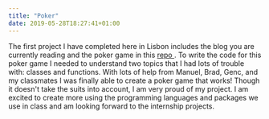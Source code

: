 ```yaml
---
title: "Poker"
date: 2019-05-28T18:27:41+01:00
---
```

The first project I have completed here in Lisbon includes the blog you are currently reading and the poker game in this <a href="https://github.com/ix-ds-lisbon-s1-2019/week-1-project-gpetrosini.git"> repo </a>. To write the code for this poker game I needed to understand two topics that I had lots of trouble with: classes and functions. With lots of help from Manuel, Brad, Genc, and my classmates I was finally able to create a poker game that works! Though it doesn't take the suits into account, I am very proud of my project. I am excited to create more using the programming languages and packages we use in class and am looking forward to the internship projects.
